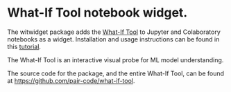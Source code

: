 # What-If Tool notebook widget.

The witwidget package adds the [What-If Tool](https://whatif-tool.dev)
to Jupyter and Colaboratory notebooks as a widget.
Installation and usage instructions can be found in this [tutorial](https://pair-code.github.io/what-if-tool/learn/tutorials/notebooks/).

The What-If Tool is an interactive visual probe for ML model understanding.

The source code for the package, and the entire What-If Tool, can be found at https://github.com/pair-code/what-if-tool.
